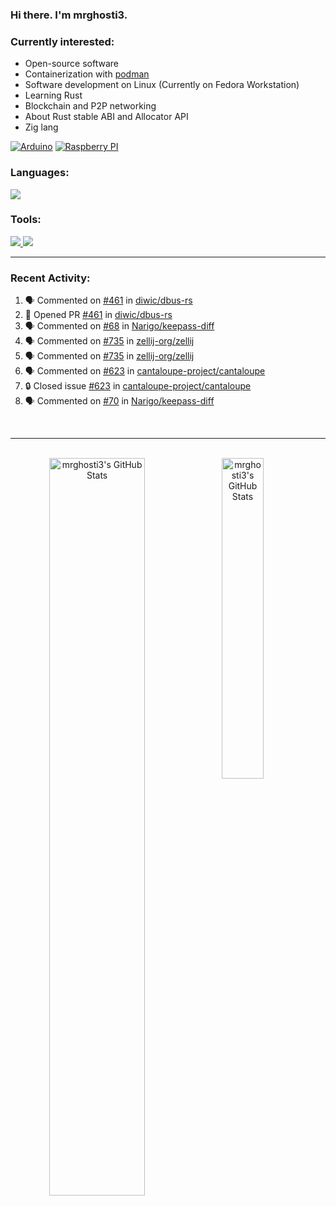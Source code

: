 ### Hi there. I'm mrghosti3.

### Currently interested:

- Open-source software
- Containerization with [podman](https://podman.io/)
- Software development on Linux (Currently on Fedora Workstation)
- Learning Rust
- Blockchain and P2P networking
- About Rust stable ABI and Allocator API
- Zig lang

[![Arduino](https://skillicons.dev/icons?i=arduino)](https://www.arduino.cc/)
[![Raspberry PI](https://skillicons.dev/icons?i=raspberrypi)](https://www.raspberrypi.com/)

### Languages:

<a href="https://github.com/tandpfun/skill-icons">
    <img src="https://skillicons.dev/icons?i=c,rust,py,java,lua,vue,js,scss">
</a>

### Tools:

<a href="https://github.com/tandpfun/skill-icons">
    <img src="https://skillicons.dev/icons?theme=light&i=linux,github,gitlab,bash">
    <img src="https://skillicons.dev/icons?i=git,neovim,androidstudio,godot,blender,octave">
</a>

---

### Recent Activity:

<!--START_SECTION:activity-->
1. 🗣 Commented on [#461](https://github.com/diwic/dbus-rs/pull/461#issuecomment-1985980198) in [diwic/dbus-rs](https://github.com/diwic/dbus-rs)
2. 💪 Opened PR [#461](https://github.com/diwic/dbus-rs/pull/461) in [diwic/dbus-rs](https://github.com/diwic/dbus-rs)
3. 🗣 Commented on [#68](https://github.com/Narigo/keepass-diff/issues/68#issuecomment-1980945029) in [Narigo/keepass-diff](https://github.com/Narigo/keepass-diff)
4. 🗣 Commented on [#735](https://github.com/zellij-org/zellij/issues/735#issuecomment-1973104663) in [zellij-org/zellij](https://github.com/zellij-org/zellij)
5. 🗣 Commented on [#735](https://github.com/zellij-org/zellij/issues/735#issuecomment-1973090367) in [zellij-org/zellij](https://github.com/zellij-org/zellij)
6. 🗣 Commented on [#623](https://github.com/cantaloupe-project/cantaloupe/issues/623#issuecomment-1949396041) in [cantaloupe-project/cantaloupe](https://github.com/cantaloupe-project/cantaloupe)
7. 🔒 Closed issue [#623](https://github.com/cantaloupe-project/cantaloupe/issues/623) in [cantaloupe-project/cantaloupe](https://github.com/cantaloupe-project/cantaloupe)
8. 🗣 Commented on [#70](https://github.com/Narigo/keepass-diff/pull/70#issuecomment-1919908638) in [Narigo/keepass-diff](https://github.com/Narigo/keepass-diff)
<!--END_SECTION:activity-->

<br />

---

<br />

<div align="center">
    <a href="#x">
        <img
            align="left"
            width="55%"
            alt="mrghosti3's GitHub Stats"
            src="https://github-readme-stats.vercel.app/api?username=mrghosti3&show_icons=true&theme=tokyonight&count_private=true&bg_color=3A5D37&text_color=FAC860&icon_color=E75A7C"
        />
    </a>
    <a href="#x">
        <img
            align="left"
            width="36.25%"
            alt="mrghosti3's GitHub Stats"
            src="https://github-readme-stats.vercel.app/api/top-langs/?username=mrghosti3&layout=compact&theme=tokyonight&langs_count=8&bg_color=2B4D28&text_color=FAC860"
        />
    </a>
</div>
